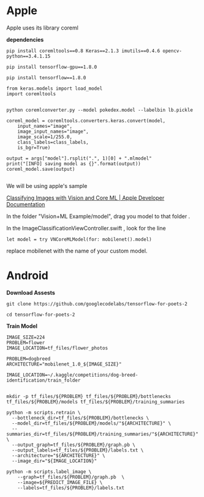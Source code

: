 # Apple

Apple uses its library coreml

**dependencies**

```
pip install coremltools==0.8 Keras==2.1.3 imutils==0.4.6 opencv-python==3.4.1.15

pip install tensorflow-gpu==1.8.0 

pip install tensorflow==1.8.0 

```



```
from keras.models import load_model
import coremltools


python coremlconverter.py --model pokedex.model --labelbin lb.pickle

coreml_model = coremltools.converters.keras.convert(model,
	input_names="image",
	image_input_names="image",
	image_scale=1/255.0,
	class_labels=class_labels,
	is_bgr=True)

output = args["model"].rsplit(".", 1)[0] + ".mlmodel"
print("[INFO] saving model as {}".format(output))
coreml_model.save(output)


```



We will be using apple's sample

[Classifying Images with Vision and Core ML | Apple Developer Documentation](https://developer.apple.com/documentation/vision/classifying_images_with_vision_and_core_ml)




In the folder "Vision+ML Example/model", drag you model to that folder .

In the ImageClassificationViewController.swift , look for the line 
```
let model = try VNCoreMLModel(for: mobilenet().model)

```

replace mobilenet with the name of your custom model.




# Android

**Download Assests**
```
git clone https://github.com/googlecodelabs/tensorflow-for-poets-2

cd tensorflow-for-poets-2
```


**Train Model**

```
IMAGE_SIZE=224
PROBLEM=flower
IMAGE_LOCATION=tf_files/flower_photos

PROBLEM=dogbreed
ARCHITECTURE="mobilenet_1.0_${IMAGE_SIZE}"

IMAGE_LOCATION=~/.kaggle/competitions/dog-breed-identification/train_folder


mkdir -p tf_files/${PROBLEM} tf_files/${PROBLEM}/bottlenecks tf_files/${PROBLEM}/models tf_files/${PROBLEM}/training_summaries   

python -m scripts.retrain \
  --bottleneck_dir=tf_files/${PROBLEM}/bottlenecks \
  --model_dir=tf_files/${PROBLEM}/models/"${ARCHITECTURE}" \
  --summaries_dir=tf_files/${PROBLEM}/training_summaries/"${ARCHITECTURE}" \
  --output_graph=tf_files/${PROBLEM}/graph.pb \
  --output_labels=tf_files/${PROBLEM}/labels.txt \
  --architecture="${ARCHITECTURE}" \
  --image_dir="${IMAGE_LOCATION}"

```


```
python -m scripts.label_image \
    --graph=tf_files/${PROBLEM}/graph.pb  \
    --image=${PREDICT_IMAGE_FILE} \
    --labels=tf_files/${PROBLEM}/labels.txt 
```


